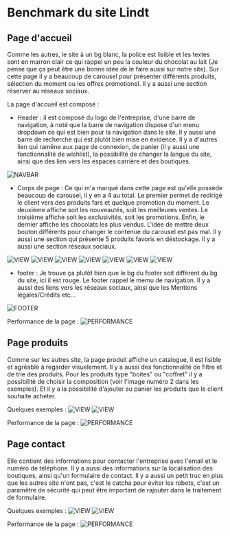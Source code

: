 # Benchmark du site Lindt

## Page d'accueil

Comme les autres, le site à un bg blanc, la police est lisible et les textes sont en marron clair ce qui rappel un peu la couleur du chocolat au lait (Je pense que ça peut être une bonne idée de le faire aussi sur notre site). Sur cette page il y a beaucoup de carousel pour présenter différents produits, sélection du moment ou les offres promotionel. Il y a aussi une section réserver au réseaux sociaux.

La page d'accueil est composé :

- Header : il est composé du logo de l'entreprise, d'une barre de navigation, à noté que la barre de navigation dispose d'un menu dropdown ce qui est bien pour la navigation dans le site. Il y aussi une barre de recherche qui est plutôt bien mise en évidence. Il y a d'autres lien qui ramêne aux page de connexion, de panier (il y aussi une fonctionnalité de wishlist), la possibilité de changer la langue du site, ainsi que des lien vers les espaces carrière et des boutiques.

![NAVBAR](/benchmark/Lindt/Image-site/Page%20accueil/Page-accueil-view-1.png)

- Corps de page : Ce qui m'a marqué dans cette page est qu'elle posséde beaucoup de carousel, il y en a 4 au total. Le premier permet de redirigé le client vers des produits fars et quelque promotion du moment. Le deuxième affiche soit les nouveautés, soit les meilleures ventes. Le troisième affiche soit les exclusivités, soit les promotions. Enfin, le dernier affiche les chocolats les plus vendus. L'idée de mettre deux bouton différents pour changer le contenue du carousel est pas mal. Il y aussi une section qui présente 5 produits favoris en déstockage. Il y a aussi une section réseaux sociaux.

![VIEW](/benchmark/Lindt/Image-site/Page%20accueil/Page-accueil-view-2.png)
![VIEW](/benchmark/Lindt/Image-site/Page%20accueil/Page-accueil-view-3.png)
![VIEW](/benchmark/Lindt/Image-site/Page%20accueil/Page-accueil-view-4.png)
![VIEW](/benchmark/Lindt/Image-site/Page%20accueil/Page-accueil-view-5.png)
![VIEW](/benchmark/Lindt/Image-site/Page%20accueil/Page-accueil-view-6.png)
![VIEW](/benchmark/Lindt/Image-site/Page%20accueil/Page-accueil-view-7.png)
![VIEW](/benchmark/Lindt/Image-site/Page%20accueil/Page-accueil-view-8.png)



- footer : Je trouve ça plutôt bien que le bg du footer soit différent du bg du site, ici il est rouge. Le footer rappel le memu de navigation. Il y a aussi des liens vers les réseaux sociaux, ainsi que les Mentions légales/Crédits etc...

![FOOTER](/benchmark/Lindt/Image-site/Page%20accueil/Page-accueil-view-9.png)

Performance de la page :
![PERFORMANCE](/benchmark/Lindt/Image-site/Page%20accueil/Performance-page.png)

## Page produits

Comme sur les autres site, la page produit affiche un catalogue, il est lisible et agréable à regarder visuelement. Il y a aussi des fonctionnalité de filtre et de trie des produits. Pour les produits type "boites" ou "coffret" il y a possibilité de choisir la composition (voir l'image numéro 2 dans les exemples). Et il y a la possibilité d'ajouter au panier les produits que le client souhaite acheter. 

Quelques exemples :
![VIEW](/benchmark/Lindt/Image-site/Page%20produit/Page-produits-view-1.png)
![VIEW](/benchmark/Lindt/Image-site/Page%20produit/Page-produits-view-2.png)

Performance de la page :
![PERFORMANCE](/benchmark/Lindt/Image-site/Page%20produit/Performance-page.png)

## Page contact

Elle contient des informations pour contacter l'entreprise avec l'email et le numéro de téléphone. Il y a aussi des informations sur la localisation des boutiques, ainsi qu'un formulaire de contact. Il y a aussi un petit truc en plus que les autres site n'ont pas, c'est le catcha pour éviter les robots, c'est un paramêtre de sécurité qui peut être important de rajouter dans le traitement de formulaire.

Quelques exemples :
![VIEW](/benchmark/Lindt/Image-site/Page%20contact/Page-contact-view-1.png)
![VIEW](/benchmark/Lindt/Image-site/Page%20contact/Page-contact-view-2.png)

Performance de la page :
![PERFORMANCE](/benchmark/Lindt/Image-site/Page%20contact/Performance-page.png)